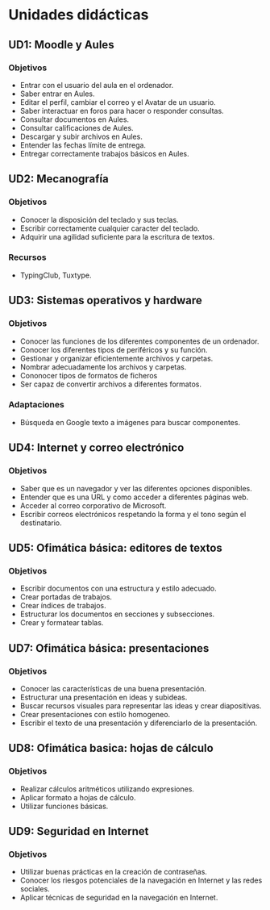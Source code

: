 # Unidades didácticas

## UD1: Moodle y Aules

### Objetivos

* Entrar con el usuario del aula en el ordenador.
* Saber entrar en Aules.
* Editar el perfil, cambiar el correo y el Avatar de un usuario.
* Saber interactuar en foros para hacer o responder consultas.
* Consultar documentos en Aules.
* Consultar calificaciones de Aules.
* Descargar y subir archivos en Aules.
* Entender las fechas límite de entrega.
* Entregar correctamente trabajos básicos en Aules.

## UD2: Mecanografía 

### Objetivos

* Conocer la disposición del teclado y sus teclas.
* Escribir correctamente cualquier caracter del teclado.
* Adquirir una agilidad suficiente para la escritura de textos.

### Recursos

* TypingClub, Tuxtype.

## UD3: Sistemas operativos y hardware

### Objetivos

* Conocer las funciones de los diferentes componentes de un ordenador.
* Conocer los diferentes tipos de periféricos y su función.
* Gestionar y organizar eficientemente archivos y carpetas.
* Nombrar adecuadamente los archivos y carpetas.
* Cononocer tipos de formatos de ficheros
* Ser capaz de convertir archivos a diferentes formatos.

### Adaptaciones

- Búsqueda en Google texto a imágenes para buscar componentes.

## UD4: Internet y correo electrónico

### Objetivos

* Saber que es un navegador y ver las diferentes opciones disponibles.
* Entender que es una URL y como acceder a diferentes páginas web.
* Acceder al correo corporativo de Microsoft.
* Escribir correos electrónicos respetando la forma y el tono según el destinatario.

## UD5: Ofimática básica: editores de textos

### Objetivos

* Escribir documentos con una estructura y estilo adecuado.
* Crear portadas de trabajos.
* Crear índices de trabajos.
* Estructurar los documentos en secciones y subsecciones.
* Crear y formatear tablas. 

## UD7: Ofimática básica: presentaciones

### Objetivos

* Conocer las características de una buena presentación.
* Estructurar una presentación en ideas y subideas.
* Buscar recursos visuales para representar las ideas y crear diapositivas.
* Crear presentaciones con estilo homogeneo.
* Escribir el texto de una presentación y diferenciarlo de la presentación.

## UD8: Ofimática basica: hojas de cálculo

### Objetivos

* Realizar cálculos aritméticos utilizando expresiones.
* Aplicar formato a hojas de cálculo.
* Utilizar funciones básicas.

## UD9: Seguridad en Internet

### Objetivos

* Utilizar buenas prácticas en la creación de contraseñas.
* Conocer los riesgos potenciales de la navegación en Internet y las redes sociales.
* Aplicar técnicas de seguridad en la navegación en Internet.
